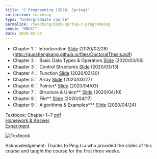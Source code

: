 ```yaml
---
title: "C Programming (2020, Spring)"
collection: teaching
type: "Undergraduate course"
permalink: /teaching/2020-spring-c-programming
venue: "HNUST"
date: 2020-02-24
---
```

* Chapter 1： Introducntion [Slide](http://guoshengkang.github.io/_teaching/2020-spring-c-programming/Chapt_1.ppt) (2020/02/28)
(http://guoshengkang.github.io/files/DoctoralThesis.pdf)
* Chapter 2： Basic Data Types & Operators [Slide](http://guoshengkang.github.io/_teaching/2020-spring-c-programming/C语言程序设计__第2章.ppt) (2020/03/06)
* Chapter 3： Control Structures [Slide](http://guoshengkang.github.io/_teaching/2020-spring-c-programming/C语言程序设计__第3章.ppt) (2020/03/13)
* Chapter 4： Function [Slide](http://guoshengkang.github.io/_teaching/2020-spring-c-programming/C语言程序设计__第4章.ppt) (2020/03/20)
* Chapter 5： Array [Slide](http://guoshengkang.github.io/_teaching/2020-spring-c-programming/C语言程序设计__第5章.ppt) (2020/03/27)
* Chapter 6： Pointer* [Slide](http://guoshengkang.github.io/_teaching/2020-spring-c-programming/C语言程序设计__第6章.ppt) (2020/04/03)
* Chapter 7： Structure & Union** [Slide](http://guoshengkang.github.io/_teaching/2020-spring-c-programming/C语言程序设计__第7章.ppt) (2020/04/10)
* Chapter 8： File** [Slide](http://guoshengkang.github.io/_teaching/2020-spring-c-programming/C语言程序设计__第8章.ppt) (2020/04/17)
* Chapter 9： Algorithms & Examples*** [Slide](http://guoshengkang.github.io/_teaching/2020-spring-c-programming/C语言程序设计__第9章.ppt) (2020/04/24)

Textbook: Chapter 1~7 [pdf](http://guoshengkang.github.io/_teaching/2020-spring-c-programming/C语言程序设计_教材1-7章.pdf)  
[Homework & Answer](https://github.com/guoshengkang/guoshengkang.github.io/blob/master/_teaching/2020-spring-c-programming/2020-spring-c-programming-HW.md)  
[Experiment](https://github.com/guoshengkang/guoshengkang.github.io/blob/master/_teaching/2020-spring-c-programming/2020-spring-c-programming-EXP.md)

![Textbook](http://guoshengkang.github.io/_teaching/2020-spring-c-programming/textbook.jpg)

Acknowledgement: Thanks to Ping Liu who provided the slides of this course and 
taught the course for the first three weeks.